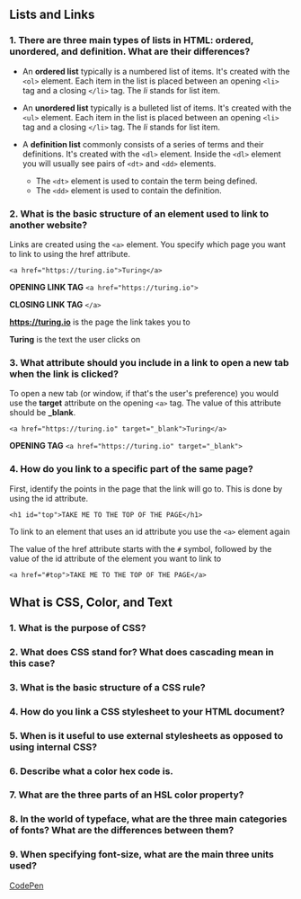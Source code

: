 ## Lists and Links

### 1. There are three main types of lists in HTML: ordered, unordered, and definition. What are their differences?

* An **ordered list** typically is a numbered list of items. It's created with the `<ol>` element. Each item in the list is placed between an opening `<li>` tag and a closing `</li>` tag. The _li_ stands for list item.

* An **unordered list** typically is a bulleted list of items. It's created with the `<ul>` element. Each item in the list is placed between an opening `<li>` tag and a closing `</li>` tag. The _li_ stands for list item.

* A **definition list** commonly consists of a series of terms and their definitions. It's created with the `<dl>` element. Inside the `<dl>` element you will usually see pairs of `<dt>` and `<dd>` elements.
  * The `<dt>` element is used to contain the term being defined.
  * The `<dd>` element is used to contain the definition.

### 2. What is the basic structure of an element used to link to another website?

Links are created using the `<a>` element. You specify which page you want to link to using the href attribute.

  `<a href="https://turing.io">Turing</a>`

  **OPENING LINK TAG** `<a href="https://turing.io">`

  **CLOSING LINK TAG** `</a>`

  **https://turing.io** is the page the link takes you to

  **Turing** is the text the user clicks on

### 3. What attribute should you include in a link to open a new tab when the link is clicked?

To open a new tab (or window, if that's the user's preference) you would use the **target** attribute on the opening `<a>` tag. The value of this attribute should be  **_blank**.

`<a href="https://turing.io" target="_blank">Turing</a>`

**OPENING TAG** `<a href="https://turing.io" target="_blank">`

### 4. How do you link to a specific part of the same page?

First, identify the points in the page that the link will go to. This is done by using the id attribute.

`<h1 id="top">TAKE ME TO THE TOP OF THE PAGE</h1>`

To link to an element that uses an id attribute you use the `<a>` element again

The value of the href attribute starts with the `#` symbol, followed by the value of the id attribute of the element you want to link to

`<a href="#top">TAKE ME TO THE TOP OF THE PAGE</a>`


## What is CSS, Color, and Text

### 1. What is the purpose of CSS?


### 2. What does CSS stand for? What does cascading mean in this case?


### 3. What is the basic structure of a CSS rule?


### 4. How do you link a CSS stylesheet to your HTML document?


### 5. When is it useful to use external stylesheets as opposed to using internal CSS?


### 6. Describe what a color hex code is.


### 7. What are the three parts of an HSL color property?


### 8. In the world of typeface, what are the three main categories of fonts? What are the differences between them?


### 9. When specifying font-size, what are the main three units used?

  [CodePen](https://codepen.io/madisonrandle/pen/yLBEmYz)
